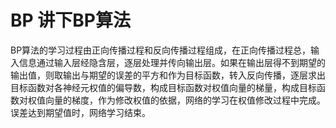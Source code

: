 # BP 讲下BP算法

BP算法的学习过程由正向传播过程和反向传播过程组成，在正向传播过程总，输入信息通过输入层经隐含层，逐层处理并传向输出层。如果在输出层得不到期望的输出值，则取输出与期望的误差的平方和作为目标函数，转入反向传播，逐层求出目标函数对各神经元权值的偏导数，构成目标函数对权值向量的梯量，构成目标函数对权值向量的梯度，作为修改权值的依据，网络的学习在权值修改过程中完成。误差达到期望值时，网络学习结束。

